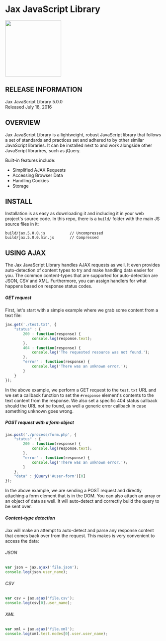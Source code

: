 Jax JavaScript Library
=================================

<img src="http://www.jaxjs.org/img/jax-javascript-logo.png" width="180" height="180" />

RELEASE INFORMATION
-------------------
Jax JavaScript Library 5.0.0  
Released July 18, 2016

OVERVIEW
--------
Jax JavaScript Library is a lightweight, robust JavaScript library
that follows a set of standards and practices set and adhered to by
other similar JavaScript libraries. It can be installed next to
and work alongside other JavaScript librarires, such as jQuery.

Built-in features include:

* Simplified AJAX Requests
* Accessing Browser Data
* Handling Cookies
* Storage

INSTALL
-------

Installation is as easy as downloading it and including it in
your web project's source code. In this repo, there is a `build/`
folder with the main JS source files in it:

    build/jax.5.0.0.js           // Uncompressed
    build/jax.5.0.0.min.js       // Compressed

## USING AJAX

The Jax JavaScript Library handles AJAX requests as well. It even provides auto-detection
of content types to try and make handling data easier for you. The common content-types
that are supported for auto-detection are JSON, CSV and XML. Furthermore, you can
assign handlers for what happens based on response status codes.

##### GET request

First, let's start with a simple example where we grab some content from a text file:

```js
jax.get('./test.txt', {
    "status" : {
        200 : function(response) {
            console.log(response.text);
        },
        404 : function(response) {
            console.log('The requested resource was not found.');
        },
        "error" : function(response) {
            console.log('There was an unknown error.');
        }
    }
});
```

In the above example, we perform a GET request to the `test.txt` URL and we set a callback
function to set the `#response` element's contents to the text content from the response.
We also set a specific 404 status callback should the URL not be found, as well a generic
error callback in case something unknown goes wrong.

##### POST request with a form object

```js
jax.post('./process/form.php', {
    "status" : {
        200 : function(response) {
            console.log(response.text);
        },
        "error" : function(response) {
            console.log('There was an unknown error.');
        }
    },
    "data" : jQuery('#user-form')[0]
});
```

In the above example, we are sending a POST request and directly attaching a form element
that is in the DOM. You can also attach an array or an object of data as well. It will
auto-detect and correctly build the query to be sent over. 

##### Content-type detection
 
Jax will make an attempt to auto-detect and parse any response content that comes back
over from the request. This makes is very convenient to access the data:

###### JSON

```js
var json = jax.ajax('file.json');
console.log(json.user_name);
```

###### CSV

```js
var csv = jax.ajax('file.csv');
console.log(csv[0].user_name);
```

###### XML

```js
var xml = jax.ajax('file.xml');
console.log(xml.test.nodes[0].user.user_name);
```
